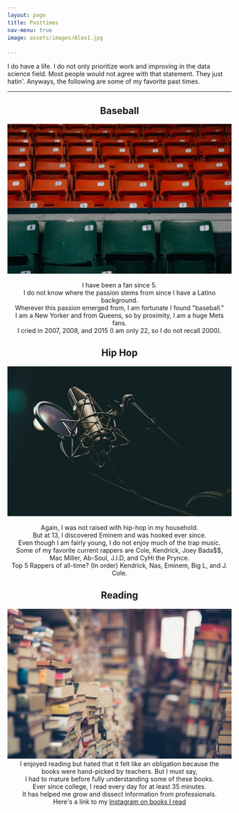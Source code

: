 ```yaml
---
layout: page
title: Pasttimes
nav-menu: true
image: assets/images/Alex1.jpg

---
```

 I do have a life. I do not only prioritize work and improving in the data science field. Most people would not agree with that statement. They just hatin'. Anyways, the following are some of my favorite past times.




****
<h2 style="text-align: center;" markdown="1">Baseball</h2>
<div align="center">
<img src="assets/images/baseball2.jpg">
<br>
<p>I have been a fan since 5.
<br>
I do not know where the passion stems from since I have a Latino background.
<br>
Wherever this passion emerged from, I am fortunate I found "baseball."
<br>
I am a New Yorker and from Queens, so by proximity, I am a huge Mets fans.
<br>
I cried in 2007, 2008, and 2015 (I am only 22, so I do not recall 2000). </p>
</div>

<h2 style="text-align: center;" markdown="1">Hip Hop</h2>
<div align="center">
<img src="assets/images/mic.jpg">
<br>
<p>Again, I was not raised with hip-hop in my household.
<br>
But at 13, I discovered Eminem and was hooked ever since.
<br>
Even though I am fairly young, I do not enjoy much of the trap music.
<br>
Some of my favorite current rappers are Cole, Kendrick, Joey Bada$$,
<br>
Mac Miller, Ab-Soul, J.I.D, and CyHi the Prynce.
<br>
Top 5 Rappers of all-time? (In order) Kendrick, Nas, Eminem, Big L, and J. Cole.  </p>
</div>

<h2 style="text-align: center;" markdown="1">Reading</h2>
<div align="center">
<img src="assets/images/book2.jpg">
<br>
I enjoyed reading but hated that it felt like an obligation because the
<br>
books were hand-picked by teachers. But I must say,
<br>
I had to mature before fully understanding some of these books.
<br>
Ever since college, I read every day for at least 35 minutes.
<br>
It has helped me grow and dissect information from professionals.
<br>
Here's a link to my <a href="https://www.instagram.com/booktheories/">Instagram on books I read</a>
</div>
